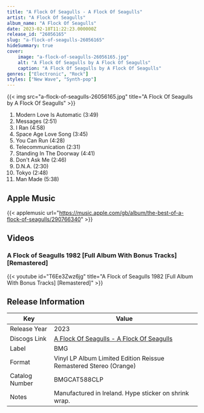 ```yaml
---
title: "A Flock Of Seagulls - A Flock Of Seagulls"
artist: "A Flock Of Seagulls"
album_name: "A Flock Of Seagulls"
date: 2023-02-18T11:22:23.000000Z
release_id: "26056165"
slug: "a-flock-of-seagulls-26056165"
hideSummary: true
cover:
    image: "a-flock-of-seagulls-26056165.jpg"
    alt: "A Flock Of Seagulls by A Flock Of Seagulls"
    caption: "A Flock Of Seagulls by A Flock Of Seagulls"
genres: ["Electronic", "Rock"]
styles: ["New Wave", "Synth-pop"]
---
```


{{< img src="a-flock-of-seagulls-26056165.jpg" title="A Flock Of Seagulls by A Flock Of Seagulls" >}}

<!-- section break -->

1. Modern Love Is Automatic (3:49)
2. Messages (2:51)
3. I Ran (4:58)
4. Space  Age Love Song (3:45)
5. You Can Run (4:28)
6. Telecommunication (2:31)
7. Standing In The Doorway (4:41)
8. Don't Ask Me (2:46)
9. D.N.A. (2:30)
10. Tokyo (2:48)
11. Man Made (5:38)

<!-- section break -->




## Apple Music
{{< applemusic url="https://music.apple.com/gb/album/the-best-of-a-flock-of-seagulls/290766340" >}}





## Videos
### A Flock of Seagulls 1982 [Full Album With Bonus Tracks] [Remastered]
{{< youtube id="T6Ee3Zwz6jg" title="A Flock of Seagulls 1982 [Full Album With Bonus Tracks] [Remastered]" >}}<br>



## Release Information
|  Key           | Value                                                |
| ---------------| ---------------------------------------------------- |
| Release Year   | 2023                                   |
| Discogs Link   | [A Flock Of Seagulls - A Flock Of Seagulls](https://www.discogs.com/release/26056165-A-Flock-Of-Seagulls-A-Flock-Of-Seagulls) |
| Label          | BMG |
| Format         | Vinyl LP Album Limited Edition Reissue Remastered Stereo (Orange) |
| Catalog Number | BMGCAT588CLP |
| Notes | Manufactured in Ireland. Hype sticker on shrink wrap.  |
